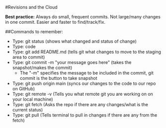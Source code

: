 #Revisions and the Cloud

**Best practice:** Always do small, frequent commits. Not large/many changes in one commit. Easier and faster to find/track/fix.  

##Commands to remember: 
 - Type: git status (shows what changed and status of change)
 - Type: code
 - Type: git add README.md (tells git what changes to move to the staging area to commit)
 - Type: git commit -m "your message goes here" (takes the snapshot/makes the commit)
   - The "-m" specifies the message to be included in the commit, git commit is the button to take snapshot
 - Type: git push origin main (syncs our changes to the code to our repo on GitHub)
 - Type: git remote -v (Tells you what remote git you are working on on your local machine)
 - Type: git fetch (Asks the repo if there are any changes/what is the current status)
 - Type: git pull (Tells terminal to pull in changes if there are any from the fetch)
